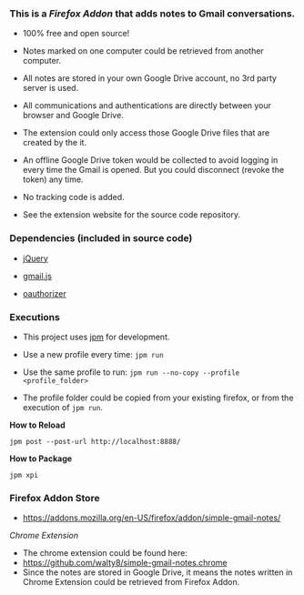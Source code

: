 ### This is a _Firefox Addon_ that adds notes to Gmail conversations. 

- 100% free and open source! 

- Notes marked on one computer could be retrieved from another computer.

- All notes are stored in your own Google Drive account, no 3rd party server is used.
 
- All communications and authentications are directly between your browser and Google Drive.

- The extension could only access those Google Drive files that are created by the it. 

- An offline Google Drive token would be collected to avoid logging in every time the Gmail is opened. But you could disconnect (revoke the token) any time.

- No tracking code is added.

- See the extension website for the source code repository.

### Dependencies (included in source code)

- [jQuery](https://jquery.com/)

- [gmail.js](https://github.com/KartikTalwar/gmail.js/tree/master)

- [oauthorizer](https://github.com/mozilla/oauthorizer)

### Executions

- This project uses [jpm](https://developer.mozilla.org/en-US/Add-ons/SDK/Tutorials/Getting_Started_%28jpm%29) for development.

- Use a new profile every time: `jpm run`

- Use the same profile to run: `jpm run --no-copy --profile <profile_folder>`

- The profile folder could be copied from your existing firefox, or from the execution of `jpm run`.

**How to Reload**

`jpm post --post-url http://localhost:8888/`


**How to Package**

`jpm xpi`

### Firefox Addon Store

- <https://addons.mozilla.org/en-US/firefox/addon/simple-gmail-notes/>

_Chrome Extension_

- The chrome extension could be found here:
 - <https://github.com/walty8/simple-gmail-notes.chrome>
- Since the notes are stored in Google Drive, it means the notes written in Chrome Extension could be retrieved from Firefox Addon.

